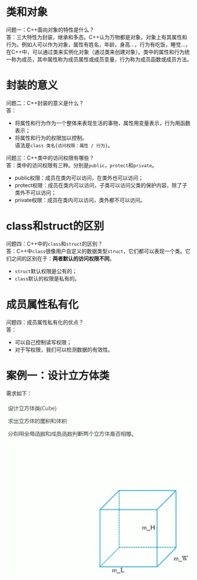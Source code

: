 # 类和对象
问题一：C++面向对象的特性是什么？<br>
答：三大特性为封装，继承和多态。C++认为万物都是对象，对象上有其属性和行为。例如人可以作为对象，属性有姓名，年龄，身高...，行为有吃饭，睡觉...，在C++中，可以通过类来实例化对象（通过类来创建对象）。类中的属性和行为统一称为成员，其中属性称为成员属性或成员变量，行为称为成员函数或成员方法。<br>

# 封装的意义
问题二：C++封装的意义是什么？<br>
答：
- 将属性和行为作为一个整体来表现生活的事物，属性用变量表示，行为用函数表示；
- 将属性和行为的权限加以控制。<br>
语法是`class 类名{访问权限：属性 / 行为}`。

问题三：C++类中的访问权限有哪些？<br>
答：类中的访问权限有三种。分别是`public`，`protect`和`private`。
- public权限：成员在类内可以访问，在类外也可以访问；
- protect权限：成员在类内可以访问，子类可以访问父类的保护内容，除了子类外不可以访问；
- private权限：成员在类内可以访问，类外都不可以访问。

# class和struct的区别
问题四：C++中的`class`和`struct`的区别？<br>
答：C++中`class`很像用户自定义的数据类型`struct`，它们都可以表现一个类。它们之间的区别在于：<b>两者默认的访问权限不同</b>。
- `struct`默认权限是公有的；
- `class`默认的权限是私有的。

# 成员属性私有化
问题四：成员属性私有化的优点？<br>
答：
- 可以自己控制读写权限；
- 对于写权限，我们可以检测数据的有效性。

# 案例一：设计立方体类
需求如下：<br><br>
<img src="./figures/设计立方体类.png"/>